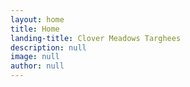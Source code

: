 ```yaml
---
layout: home
title: Home
landing-title: Clover Meadows Targhees
description: null
image: null
author: null
---
```

